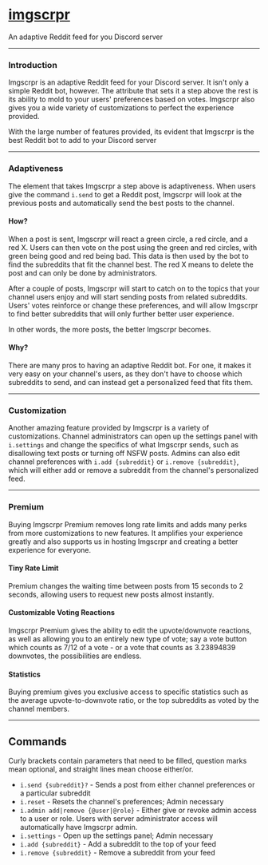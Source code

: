 # [imgscrpr](https://discord.com/api/oauth2/authorize?client_id=904018497657532447&permissions=27712&scope=bot)
An adaptive Reddit feed for you Discord server
***
### Introduction
Imgscrpr is an adaptive Reddit feed for your Discord server. It isn't only a simple Reddit bot, however. The attribute that sets it a step above the rest is its ability to mold to your users' preferences based on votes. Imgscrpr also gives you a wide variety of customizations to perfect the experience provided.

With the large number of features provided, its evident that Imgscrpr is the best Reddit bot to add to your Discord server
***
### Adaptiveness
The element that takes Imgscrpr a step above is adaptiveness. When users give the command `i.send` to get a Reddit post, Imgscrpr will look at the previous posts and automatically send the best posts to the channel.

#### How?
When a post is sent, Imgscrpr will react a green circle, a red circle, and a red X. Users can then vote on the post using the green and red circles, with green being good and red being bad. This data is then used by the bot to find the subreddits that fit the channel best. The red X means to delete the post and can only be done by administrators.

After a couple of posts, Imgscrpr will start to catch on to the topics that your channel users enjoy and will start sending posts from related subreddits. Users' votes reinforce or change these preferences, and will allow Imgscrpr to find better subreddits that will only further better user experience.

In other words, the more posts, the better Imgscrpr becomes.

#### Why?
There are many pros to having an adaptive Reddit bot. For one, it makes it very easy on your channel's users, as they don't have to choose which subreddits to send, and can instead get a personalized feed that fits them.
***
### Customization
Another amazing feature provided by Imgscrpr is a variety of customizations. Channel administrators can open up the settings panel with `i.settings` and change the specifics of what Imgscrpr sends, such as disallowing text posts or turning off NSFW posts. Admins can also edit channel preferences with `i.add {subreddit}` or `i.remove {subreddit}`, which will either add or remove a subreddit from the channel's personalized feed.
***
### Premium
Buying Imgscrpr Premium removes long rate limits and adds many perks from more customizations to new features. It amplifies your experience greatly and also supports us in hosting Imgscrpr and creating a better experience for everyone.

#### Tiny Rate Limit
Premium changes the waiting time between posts from 15 seconds to 2 seconds, allowing users to request new posts almost instantly.

#### Customizable Voting Reactions
Imgscrpr Premium gives the ability to edit the upvote/downvote reactions, as well as allowing you to an entirely new type of vote; say a vote button which counts as 7/12 of a vote - or a vote that counts as 3.23894839 downvotes, the possibilities are endless.

#### Statistics
Buying premium gives you exclusive access to specific statistics such as the average upvote-to-downvote ratio, or the top subreddits as voted by the channel members.
***
## Commands
Curly brackets contain parameters that need to be filled, question marks mean optional, and straight lines mean choose either/or.
* `i.send {subreddit}?` - Sends a post from either channel preferences or a particular subreddit
* `i.reset` - Resets the channel's preferences; Admin necessary
* `i.admin add|remove {@user|@role}` - Either give or revoke admin access to a user or role. Users with server administrator access will automatically have Imgscrpr admin.
* `i.settings` - Open up the settings panel; Admin necessary
* `i.add {subreddit}` - Add a subreddit to the top of your feed
* `i.remove {subreddit}` - Remove a subreddit from your feed
